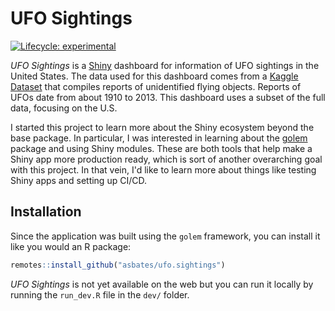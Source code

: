 
# UFO Sightings

<!-- badges: start -->
[![Lifecycle: experimental](https://img.shields.io/badge/lifecycle-experimental-orange.svg)](https://www.tidyverse.org/lifecycle/#experimental)
<!-- badges: end -->

*UFO Sightings* is a [Shiny](https://shiny.rstudio.com/) dashboard for 
 information of UFO sightings in the United States.
The data used for this dashboard comes from a 
 [Kaggle Dataset](https://www.kaggle.com/NUFORC/ufo-sightings?select=scrubbed.csv)
 that compiles reports of unidentified flying objects.
Reports of UFOs date from about 1910 to 2013.
This dashboard uses a subset of the full data, focusing on the U.S.

I started this project to learn more about the Shiny ecosystem beyond the base
 package.
In particular, I was interested in learning about the
 [golem](https://thinkr-open.github.io/golem/index.html) package and using
 Shiny modules.
These are both tools that help make a Shiny app more production ready, which
 is sort of another overarching goal with this project.
In that vein, I'd like to learn more about things like testing Shiny apps and
 setting up CI/CD.


## Installation

Since the application was built using the `golem` framework, you can install
 it like you would an R package:

``` r
remotes::install_github("asbates/ufo.sightings")
```

*UFO Sightings* is not yet available on the web but you can run it locally
 by running the `run_dev.R` file in the `dev/` folder.

